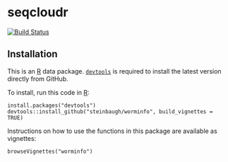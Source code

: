 [`devtools`]: https://cran.r-project.org/package=devtools
[R]: https://www.r-project.org

# seqcloudr

[![Build Status](https://travis-ci.org/seqcloud/seqcloudr.svg?branch=master)](https://travis-ci.org/seqcloud/seqcloudr)

## Installation

This is an [R][] data package. [`devtools`][] is required to install the latest version directly from GitHub.

To install, run this code in [R][]:

```{r}
install.packages("devtools")
devtools::install_github("steinbaugh/worminfo", build_vignettes = TRUE)
```

Instructions on how to use the functions in this package are available as vignettes:

```{r}
browseVignettes("worminfo")
```
